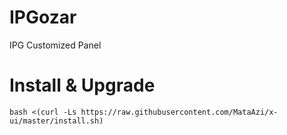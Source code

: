 # IPGozar

IPG Customized Panel

# Install & Upgrade

```
bash <(curl -Ls https://raw.githubusercontent.com/MataAzi/x-ui/master/install.sh)
```

